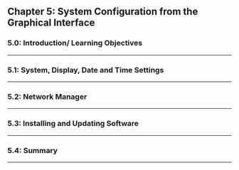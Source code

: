Chapter 5: System Configuration from the Graphical Interface
------------------------------------------------------------

### 5.0: Introduction/ Learning Objectives
----
### 5.1: System, Display, Date and Time Settings
----
### 5.2: Network Manager
----
### 5.3: Installing and Updating Software
----
### 5.4: Summary
----
